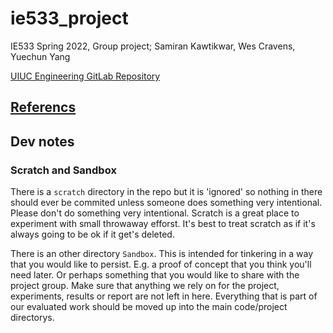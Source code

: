 # ie533_project

IE533 Spring 2022, Group project; Samiran Kawtikwar, Wes Cravens, Yuechun Yang

[UIUC Engineering GitLab Repository](https://gitlab.engr.illinois.edu/wbc3/ie533_project)


## [Referencs](Reference)

## Dev notes


### Scratch and Sandbox

There is a `scratch` directory in the repo but it is 'ignored' so nothing in there should ever be
commited unless someone does something very intentional.  Please don't do something very
intentional.  Scratch is a great place to experiment with small throwaway efforst.  It's best to
treat scratch as if it's always going to be ok if it get's deleted.

There is an other directory `Sandbox`.  This is intended for tinkering in a way that you would
like to persist.  E.g. a proof of concept that you think you'll need later.  Or perhaps something
that you would like to share with the project group.  Make sure that anything we rely on for the
project, experiments, results or report are not left in here.  Everything that is part of our
evaluated work should be moved up into the main code/project directorys.

